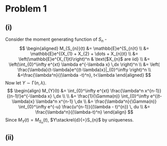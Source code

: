 # Problem 1

## (i)

Consider the moment generating function of $S_{n}$ - 
$$
\begin{aligned}
M_{S_{n}}(t) &= \mathbb{E}e^{S_{n}t} \\
&= \mathbb{E}e^{(X_{1} + X_{2} + \dots + X_{n})t} \\
&= \left(\mathbb{E}e^{X_{1}t}\right)^n & \text{$X_{n}$ are iid} \\
&= \left(\int_{0}^\infty e^{xt} \lambda e^{-\lambda x}  \,dx \right)^n \\
&= \left( \frac{\lambda}{t-\lambda}e^{(t-\lambda)x}|_{0}^\infty \right)^n \\
&=\frac{\lambda^n}{(\lambda -t)^n}, t<\lambda
\end{aligned}
$$
Now let $Y \sim \mathrm{\Gamma}(n, \lambda)$.
$$
\begin{align}
M_{Y}(t) &= \int_{0}^\infty e^{xt} \frac{\lambda^n x^{n-1}}{(n-1)!}e^{-\lambda x}  \,dx  \\ \\
&= \frac{1}{\Gamma(n)} \int_{0}^\infty e^{(t-\lambda)x} \lambda^n x^{n-1} \,dx \\ 
&= \frac{\lambda^n}{\Gamma(n)} \int_{0}^\infty e^{-u} \frac{u^{n-1}}{(\lambda - t)^{n}}  \, du \\
&= \frac{\lambda^n}{(\lambda-t)^n}
\end{align}
$$
Since $M_{Y}(t) = M_{S_{n}}(t)$, $Y\stackrel{d}{=}S_{n}$ by uniqueness.

## (ii)



